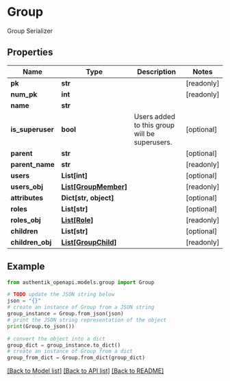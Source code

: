 # Group

Group Serializer

## Properties

Name | Type | Description | Notes
------------ | ------------- | ------------- | -------------
**pk** | **str** |  | [readonly] 
**num_pk** | **int** |  | [readonly] 
**name** | **str** |  | 
**is_superuser** | **bool** | Users added to this group will be superusers. | [optional] 
**parent** | **str** |  | [optional] 
**parent_name** | **str** |  | [readonly] 
**users** | **List[int]** |  | [optional] 
**users_obj** | [**List[GroupMember]**](GroupMember.md) |  | [readonly] 
**attributes** | **Dict[str, object]** |  | [optional] 
**roles** | **List[str]** |  | [optional] 
**roles_obj** | [**List[Role]**](Role.md) |  | [readonly] 
**children** | **List[str]** |  | [optional] 
**children_obj** | [**List[GroupChild]**](GroupChild.md) |  | [readonly] 

## Example

```python
from authentik_openapi.models.group import Group

# TODO update the JSON string below
json = "{}"
# create an instance of Group from a JSON string
group_instance = Group.from_json(json)
# print the JSON string representation of the object
print(Group.to_json())

# convert the object into a dict
group_dict = group_instance.to_dict()
# create an instance of Group from a dict
group_from_dict = Group.from_dict(group_dict)
```
[[Back to Model list]](../README.md#documentation-for-models) [[Back to API list]](../README.md#documentation-for-api-endpoints) [[Back to README]](../README.md)


